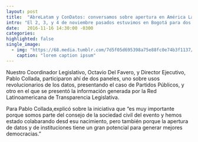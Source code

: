 ```yaml
---
layout: post
title:  "AbreLatam y ConDatos: conversamos sobre apertura en América Latina"
intro: "El 2, 3, y 4 de noviembre pasados estuvimos en Bogotá para dos de los eventos latinoamericanos que esperamos con más ansias en el año. Se trata de AbreLatam y ConDatos, eventos en los que se reúne la comunidad latinoamericana que trabaja temas de apertura y datos abiertos."
date:   2016-11-16 14:30:00 -0300
categories:
highlighted: false
single_image:
  - img: "https://68.media.tumblr.com/7d5f05d695398a75e88fc0e74b3f1137/tumblr_inline_ogr89dUTvs1uz8ttg_500.png"
    caption: "lorem caption ipsum"
---
```

Nuestro Coordinador Legislativo, Octavio Del Favero, y Director Ejecutivo, Pablo Collada, participaron ahí de dos paneles, uno sobre usos revolucionarios de los datos, presentando el caso de Partidos Públicos, y otro en el que se presentó la información generada por la Red Latinoamericana de Transparencia Legislativa.

Para Pablo Collada,explicó sobre la iniciativa que “es muy importante porque somos parte del consejo de la sociedad civil del evento y hemos estado colabarando desd esu nacimiento, pero también porque la apertura de datos y de instituciones tiene un gran potencial para generar mejores democracias.”
